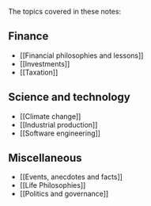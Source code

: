 The topics covered in these notes:

## Finance
- [[Financial philosophies and lessons]]
- [[Investments]]
- [[Taxation]]

## Science and technology
- [[Climate change]]
- [[Industrial production]]
- [[Software engineering]]

## Miscellaneous
- [[Events, anecdotes and facts]]
- [[Life Philosophies]]
- [[Politics and governance]]